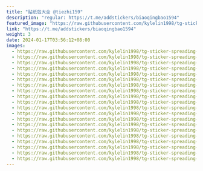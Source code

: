 ```yaml
---
title: "贴纸包大全 @tiezhi159"
description: "regular: https://t.me/addstickers/biaoqingbao1594"
featured_image: "https://raw.githubusercontent.com/kylelin1998/tg-sticker-spreading-worldwide-images/main/img/c6327afb-a951-4359-9ca6-46c8362a463f.jpg"
link: "https://t.me/addstickers/biaoqingbao1594"
weight: 3
date: 2024-01-17T03:56:12+08:00
images:
  - https://raw.githubusercontent.com/kylelin1998/tg-sticker-spreading-worldwide-images/main/img/c6327afb-a951-4359-9ca6-46c8362a463f.jpg
  - https://raw.githubusercontent.com/kylelin1998/tg-sticker-spreading-worldwide-images/main/img/ebfab7f1-76c4-4972-9d4b-093bb786dd84.jpg
  - https://raw.githubusercontent.com/kylelin1998/tg-sticker-spreading-worldwide-images/main/img/11f34299-a6b2-47e8-a609-31e41021879b.jpg
  - https://raw.githubusercontent.com/kylelin1998/tg-sticker-spreading-worldwide-images/main/img/de977087-3ef0-44ca-8458-f0f534faf257.jpg
  - https://raw.githubusercontent.com/kylelin1998/tg-sticker-spreading-worldwide-images/main/img/04218105-6d24-4286-8e9f-61144fbc530b.jpg
  - https://raw.githubusercontent.com/kylelin1998/tg-sticker-spreading-worldwide-images/main/img/25c56ecc-d8af-4cdf-a1e5-44135eb614e2.jpg
  - https://raw.githubusercontent.com/kylelin1998/tg-sticker-spreading-worldwide-images/main/img/2ce832f6-2f97-4f9c-a187-474f97601bc5.jpg
  - https://raw.githubusercontent.com/kylelin1998/tg-sticker-spreading-worldwide-images/main/img/c2a0cf4b-0a67-42c2-aa14-1762d1df48d6.jpg
  - https://raw.githubusercontent.com/kylelin1998/tg-sticker-spreading-worldwide-images/main/img/1774eec0-00f9-4136-9605-018fd3a9debf.jpg
  - https://raw.githubusercontent.com/kylelin1998/tg-sticker-spreading-worldwide-images/main/img/89bba5d0-8854-4fe4-8a4b-9a220a13704f.jpg
  - https://raw.githubusercontent.com/kylelin1998/tg-sticker-spreading-worldwide-images/main/img/7ba79e60-d492-471b-8b22-4b854e8efe5d.jpg
  - https://raw.githubusercontent.com/kylelin1998/tg-sticker-spreading-worldwide-images/main/img/dd495c6b-4e95-4646-ac5d-afb76b78352f.jpg
  - https://raw.githubusercontent.com/kylelin1998/tg-sticker-spreading-worldwide-images/main/img/a0735028-5992-4d50-92a2-d0d8a1dc70a4.jpg
  - https://raw.githubusercontent.com/kylelin1998/tg-sticker-spreading-worldwide-images/main/img/7b524b0b-b839-4572-a0a9-07e184d9e16a.jpg
  - https://raw.githubusercontent.com/kylelin1998/tg-sticker-spreading-worldwide-images/main/img/19bf4337-250b-4828-b300-24385eea01dc.jpg
  - https://raw.githubusercontent.com/kylelin1998/tg-sticker-spreading-worldwide-images/main/img/6e4ed2e3-ba55-4d47-a3e5-05d90e75464b.jpg
  - https://raw.githubusercontent.com/kylelin1998/tg-sticker-spreading-worldwide-images/main/img/cdbc2909-a20d-4f14-8618-7dbc293732f4.jpg
  - https://raw.githubusercontent.com/kylelin1998/tg-sticker-spreading-worldwide-images/main/img/e5a541b5-44e0-4c22-b584-e3a6c1040dcb.jpg
  - https://raw.githubusercontent.com/kylelin1998/tg-sticker-spreading-worldwide-images/main/img/862b02ae-a409-4470-a855-a7a56af1f7ca.jpg
  - https://raw.githubusercontent.com/kylelin1998/tg-sticker-spreading-worldwide-images/main/img/4cb27867-6fd1-48e8-8f5b-00dfc54ccc6a.jpg
---
```

